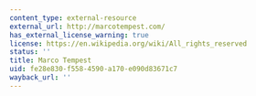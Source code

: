 ```yaml
---
content_type: external-resource
external_url: http://marcotempest.com/
has_external_license_warning: true
license: https://en.wikipedia.org/wiki/All_rights_reserved
status: ''
title: Marco Tempest
uid: fe28e830-f558-4590-a170-e090d83671c7
wayback_url: ''
---
```

